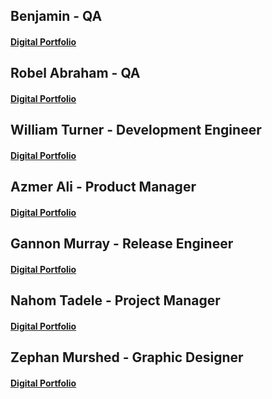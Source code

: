 ## Benjamin - QA
	
#### 	[Digital Portfolio](https://www.codermerlin.com/users/benjamin-haines/Digital%20Portfolio/index.html)

## Robel Abraham - QA

#### 	[Digital Portfolio](https://www.codermerlin.com/users/robel-abraham/Digital%20Portfolio/index.html)


## William Turner - Development Engineer

#### 	[Digital Portfolio](https://www.codermerlin.com/users/william-turner/Digital%20Portfolio/index.html)


## Azmer Ali - Product Manager

#### 	[Digital Portfolio](https://www.codermerlin.com/users/azmer-ali/Digital%20Portfolio/index.html)


## Gannon Murray - Release Engineer

#### 	[Digital Portfolio](https://www.codermerlin.com/users/gannon-murray/Digital%20Portfolio/index.html)


## Nahom Tadele - Project Manager

#### 	[Digital Portfolio](https://www.codermerlin.com/users/nahom-tadele/Digital%20Portfolio/index.html)


## Zephan Murshed - Graphic Designer

#### 	[Digital Portfolio](https://www.codermerlin.com/users/zephan-murshed/Digital%20Portfolio/index.html)

